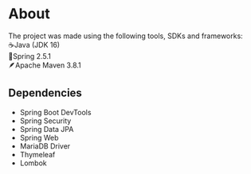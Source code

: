 # About
The project was made using the following tools, SDKs and frameworks:  
☕Java (JDK 16)  
🍃Spring 2.5.1  
🪶Apache Maven 3.8.1

## Dependencies
- Spring Boot DevTools
- Spring Security
- Spring Data JPA
- Spring Web
- MariaDB Driver
- Thymeleaf
- Lombok
